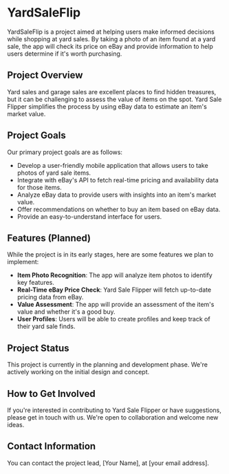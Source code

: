 # YardSaleFlip

YardSaleFlip is a project aimed at helping users make informed decisions while shopping at yard sales. By taking a photo of an item found at a yard sale, the app will check its price on eBay and provide information to help users determine if it's worth purchasing.

## Project Overview

Yard sales and garage sales are excellent places to find hidden treasures, but it can be challenging to assess the value of items on the spot. Yard Sale Flipper simplifies the process by using eBay data to estimate an item's market value.

## Project Goals

Our primary project goals are as follows:

- Develop a user-friendly mobile application that allows users to take photos of yard sale items.
- Integrate with eBay's API to fetch real-time pricing and availability data for those items.
- Analyze eBay data to provide users with insights into an item's market value.
- Offer recommendations on whether to buy an item based on eBay data.
- Provide an easy-to-understand interface for users.

## Features (Planned)

While the project is in its early stages, here are some features we plan to implement:

- **Item Photo Recognition**: The app will analyze item photos to identify key features.
- **Real-Time eBay Price Check**: Yard Sale Flipper will fetch up-to-date pricing data from eBay.
- **Value Assessment**: The app will provide an assessment of the item's value and whether it's a good buy.
- **User Profiles**: Users will be able to create profiles and keep track of their yard sale finds.

## Project Status

This project is currently in the planning and development phase. We're actively working on the initial design and concept.

## How to Get Involved

If you're interested in contributing to Yard Sale Flipper or have suggestions, please get in touch with us. We're open to collaboration and welcome new ideas.

## Contact Information

You can contact the project lead, [Your Name], at [your email address].
